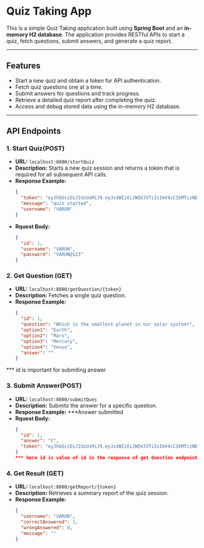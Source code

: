 # Quiz Taking App

This is a simple Quiz Taking application built using **Spring Boot** and an **in-memory H2 database**. The application provides RESTful APIs to start a quiz, fetch questions, submit answers, and generate a quiz report.

---

## Features
- Start a new quiz and obtain a token for API authentication.
- Fetch quiz questions one at a time.
- Submit answers for questions and track progress.
- Retrieve a detailed quiz report after completing the quiz.
- Access and debug stored data using the in-memory H2 database.

---

## API Endpoints

### 1. Start Quiz(POST)
- **URL:** `localhost:8080/startQuiz`
- **Description:** Starts a new quiz session and returns a token that is required for all subsequent API calls.
- **Response Example:**
  ```json
  {
    "token": "eyJhbGciOiJIUzUxMiJ9.eyJzdWIiOiJWQVJVTiIsImV4cCI6MTczNDYxMjAwM30.xSxZYLSfLWgjAqk5yLDFYv76ZVxR7GywDp6xk6reUGvdGw9TdsGQ7F-xD3XTw92StLGrNxFnzCTW49zqsifVpw",
    "message": "quiz started",
    "username": "VARUN"
  }
- **Rquest Body:**
  ```json
  {
    "id": 1,
    "username": "VARUN",
    "password": "VARUN@123"
  }

### 2. Get Question (GET)
- **URL:** `localhost:8080/getQuestion/{token}`
- **Description:** Fetches a single quiz question.
- **Response Example:**
  ```json
  {
    "id": 1,
    "question": "Which is the smallest planet in our solar system?",
    "option1": "Earth",
    "option2": "Mars",
    "option3": "Mercury",
    "option4": "Venus",
    "answer": ""
  }
 *** id is important for submiting answer

### 3. Submit Answer(POST)
- **URL:** `localhost:8080/submitQues`
- **Description:** Submits the answer for a specific question.
- **Response Example:**
  ***Answer submitted
- **Rquest Body:**
  ```json
  {
    "id": 1,
    "answer": "C",
    "token": "eyJhbGciOiJIUzUxMiJ9.eyJzdWIiOiJWQVJVTiIsImV4cCI6MTczNDYxMjAwM30.xSxZYLSfLWgjAqk5yLDFYv76ZVxR7GywDp6xk6reUGvdGw9TdsGQ7F-xD3XTw92StLGrNxFnzCTW49zqsifVpw"
  }
  *** here id is value of id in the response of get Question endpoint

### 4. Get Result (GET)
- **URL:** `localhost:8080/getReport/{token}`
- **Description:** Retrieves a summary report of the quiz session.
- **Response Example:**
  ```json
  {
    "username": "VARUN",
    "correctAnswered": 1,
    "wrongAnswered": 0,
    "message": ""
  }
